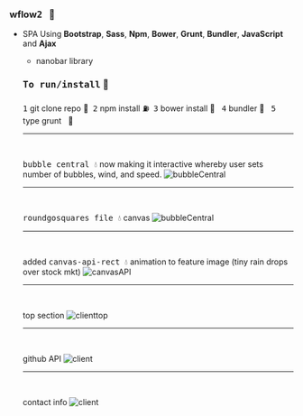 ### wflow<kbd>2</kbd> &nbsp; :rocket:

- SPA Using **Bootstrap**, **Sass**, **Npm**, **Bower**, **Grunt**, **Bundler**, **JavaScript** and **Ajax**
  - nanobar library
  
  ### <kbd>To run/install</kbd> :key:
  <kbd>1</kbd> git clone repo :moyai:&nbsp;
  <kbd>2</kbd> npm install :fuelpump:&nbsp;
  <kbd>3</kbd> bower install :izakaya_lantern: &nbsp;
  <kbd>4</kbd> bundler :construction:&nbsp;&nbsp;
  <kbd>5</kbd> type grunt  &nbsp;&nbsp;:checkered_flag:
  
  
  
  
  <hr />
  
  <br />
  
   <kbd>bubble central :droplet:</kbd> now making it interactive whereby user sets number of bubbles, wind, and speed.
  ![bubbleCentral](imgsr/bubbleCentral.png)
  
  
  
  
  
  <hr />
  
  <br />
  
   <kbd>roundgosquares file :droplet:</kbd> canvas
  ![bubbleCentral](imgsr/canvasgoround.png)
  
  
  
  
  
  
  
  
  
  
  
  <hr />
  
  <br />
  
  added <kbd>canvas-api-rect :droplet:</kbd> animation to feature image (tiny rain drops over stock mkt)
  ![canvasAPI](imgsr/canvasApi.png")
  
  
  
  
  
   <hr />
  
  <br />
  
  top section
  ![clienttop](imgsr/clientop.png)

  
  
  
  
  <hr />
  
  <br />

  github API
  ![client](imgsr/client.png)
  
  
  <hr />
  
  <br />
  
  contact info
  ![client](imgsr/clientbottom.png)





  

  



 







